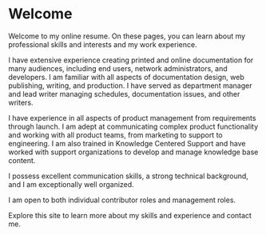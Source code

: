 # Welcome

Welcome to my online resume. On these pages, you can learn about my professional skills and interests and my work experience.

I have extensive experience creating printed and online documentation for many audiences, including end users, network administrators, and developers. I am familiar with all aspects of documentation design, web publishing, writing, and production. I have served as department manager and lead writer managing schedules, documentation issues, and other writers. 

I have experience in all aspects of product management from requirements through launch.  I am adept at communicating complex product functionality and working with all product teams, from marketing to support to engineering. I am also trained in Knowledge Centered Support and have worked with support organizations to develop and manage knowledge base content. 

I possess excellent communication skills, a strong technical background, and I am exceptionally well organized.

I am open to both individual contributor roles and management roles.

Explore this site to learn more about my skills and experience and contact me.